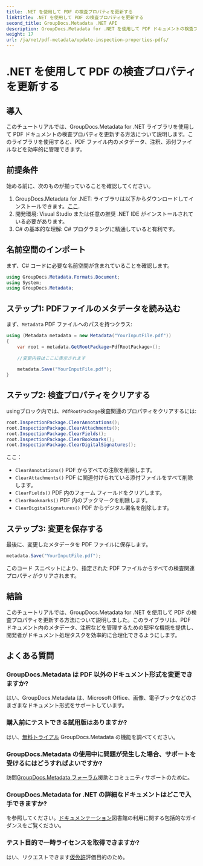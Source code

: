 ```yaml
---
title: .NET を使用して PDF の検査プロパティを更新する
linktitle: .NET を使用して PDF の検査プロパティを更新する
second_title: GroupDocs.Metadata .NET API
description: GroupDocs.Metadata for .NET を使用して PDF ドキュメントの検査プロパティを更新する方法を学習します。C# を使用してメタデータと注釈を効率的に管理します。
weight: 17
url: /ja/net/pdf-metadata/update-inspection-properties-pdfs/
---
```


# .NET を使用して PDF の検査プロパティを更新する

## 導入
このチュートリアルでは、GroupDocs.Metadata for .NET ライブラリを使用して PDF ドキュメントの検査プロパティを更新する方法について説明します。このライブラリを使用すると、PDF ファイル内のメタデータ、注釈、添付ファイルなどを効率的に管理できます。
## 前提条件
始める前に、次のものが揃っていることを確認してください。
1.  GroupDocs.Metadata for .NET: ライブラリは以下からダウンロードしてインストールできます。[ここ](https://releases.groupdocs.com/metadata/net/).
2. 開発環境: Visual Studio または任意の推奨 .NET IDE がインストールされている必要があります。
3. C# の基本的な理解: C# プログラミングに精通していると有利です。

## 名前空間のインポート
まず、C# コードに必要な名前空間が含まれていることを確認します。
```csharp
using GroupDocs.Metadata.Formats.Document;
using System;
using GroupDocs.Metadata;
```
## ステップ1: PDFファイルのメタデータを読み込む
まず、`Metadata` PDF ファイルへのパスを持つクラス:
```csharp
using (Metadata metadata = new Metadata("YourInputFile.pdf"))
{
    var root = metadata.GetRootPackage<PdfRootPackage>();
    
    //変更内容はここに表示されます
    
    metadata.Save("YourInputFile.pdf");
}
```
## ステップ2: 検査プロパティをクリアする
usingブロック内では、`PdfRootPackage`検査関連のプロパティをクリアするには:
```csharp
root.InspectionPackage.ClearAnnotations();
root.InspectionPackage.ClearAttachments();
root.InspectionPackage.ClearFields();
root.InspectionPackage.ClearBookmarks();
root.InspectionPackage.ClearDigitalSignatures();
```
ここ：
- `ClearAnnotations()` PDF からすべての注釈を削除します。
- `ClearAttachments()` PDF に関連付けられている添付ファイルをすべて削除します。
- `ClearFields()` PDF 内のフォーム フィールドをクリアします。
- `ClearBookmarks()` PDF 内のブックマークを削除します。
- `ClearDigitalSignatures()` PDF からデジタル署名を削除します。
## ステップ3: 変更を保存する
最後に、変更したメタデータを PDF ファイルに保存します。
```csharp
metadata.Save("YourInputFile.pdf");
```
このコード スニペットにより、指定された PDF ファイルからすべての検査関連プロパティがクリアされます。

## 結論
このチュートリアルでは、GroupDocs.Metadata for .NET を使用して PDF の検査プロパティを更新する方法について説明しました。このライブラリは、PDF ドキュメント内のメタデータ、注釈などを管理するための堅牢な機能を提供し、開発者がドキュメント処理タスクを効率的に合理化できるようにします。

## よくある質問
### GroupDocs.Metadata は PDF 以外のドキュメント形式を変更できますか?
はい、GroupDocs.Metadata は、Microsoft Office、画像、電子ブックなどのさまざまなドキュメント形式をサポートしています。
### 購入前にテストできる試用版はありますか?
はい、[無料トライアル](https://releases.groupdocs.com/) GroupDocs.Metadata の機能を調べてください。
### GroupDocs.Metadata の使用中に問題が発生した場合、サポートを受けるにはどうすればよいですか?
訪問[GroupDocs.Metadata フォーラム](https://forum.groupdocs.com/c/metadata/14)援助とコミュニティサポートのために。
### GroupDocs.Metadata for .NET の詳細なドキュメントはどこで入手できますか?
を参照してください。[ドキュメンテーション](https://tutorials.groupdocs.com/metadata/net/)図書館の利用に関する包括的なガイダンスをご覧ください。
### テスト目的で一時ライセンスを取得できますか?
はい、リクエストできます[仮免許](https://purchase.groupdocs.com/temporary-license/)評価目的のため。